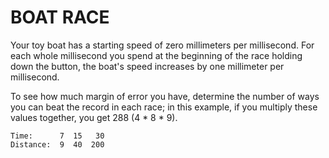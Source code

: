# BOAT RACE

Your toy boat has a starting speed of zero millimeters per millisecond.
For each whole millisecond you spend at the beginning of the race holding down the button,
the boat's speed increases by one millimeter per millisecond.

To see how much margin of error you have, determine the number of 
ways you can beat the record in each race; in this example,
if you multiply these values together, you get 288 (4 * 8 * 9).

```
Time:      7  15   30
Distance:  9  40  200
```
